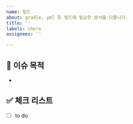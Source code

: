 ```yaml
---
name: 빌드
about: gradle, yml 등 빌드에 필요한 문서를 다룹니다.
title: ''
labels: chore
assignees: ''

---
```


## 📄 이슈 목적

<!-- 이슈 내용 요약 설명 -->
- 

## ✅ 체크 리스트

- [ ] to do